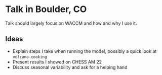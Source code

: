 # Talk in Boulder, CO

Talk should largely focus on WACCM and how and why I use it.

## Ideas

- Explain steps I take when running the model, possibly a quick look at
  `volcano-cooking`
- Present results I showed on CHESS AM 22
- Discuss seasonal variability and ask for a helping hand

